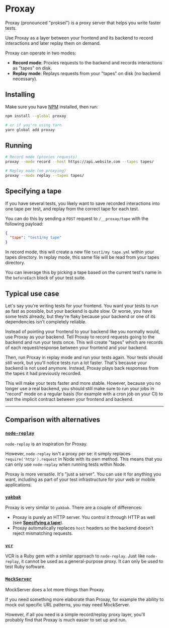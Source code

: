 # Proxay

Proxay (pronounced "prokseï") is a proxy server that helps you write faster tests.

Use Proxay as a layer between your frontend and its backend to record interactions and
later replay them on demand.

Proxay can operate in two modes:
- **Record mode**: Proxies requests to the backend and records interactions as "tapes" on disk.
- **Replay mode**: Replays requests from your "tapes" on disk (no backend necessary).

## Installing

Make sure you have [NPM](https://www.npmjs.com) installed, then run:
```sh
npm install --global proxay

# or if you're using Yarn
yarn global add proxay
```

## Running

```sh
# Record mode (proxies requests)
proxay --mode record --host https://api.website.com --tapes tapes/

# Replay mode (no proxying)
proxay --mode replay --tapes tapes/
```

## Specifying a tape

If you have several tests, you likely want to save recorded interactions into one tape per test,
and replay from the correct tape for each test.

You can do this by sending a `POST` request to `/__proxay/tape` with the following payload:
```json
{
  "tape": "test1/my tape"
}
```

In record mode, this will create a new file `test1/my tape.yml` within your tapes directory.
In replay mode, this same file will be read from your tapes directory.

You can leverage this by picking a tape based on the current test's name in the `beforeEach`
block of your test suite.

## Typical use case

Let's say you're writing tests for your frontend. You want your tests to run as
fast as possible, but your backend is quite slow. Or worse, you have some tests already,
but they're flaky because your backend or one of its dependencies isn't completely
reliable.

Instead of pointing your frontend to your backend like you normally would, use Proxay
as your backend. Tell Proxay to record requests going to the backend and run your tests
once. This will create "tapes" which are records of each request/response between your
frontend and your backend.

Then, run Proxay in replay mode and run your tests again. Your tests should still work,
but you'll notice tests run a lot faster. That's because your backend is not used anymore.
Instead, Proxay plays back responses from the tapes it had previously recorded.

This will make your tests faster and more stable. However, because you no longer use a real
backend, you should still make sure to run your jobs in "record" mode on a regular basis (for
example with a cron job on your CI) to test the implicit contract between your frontend and
backend.

---

## Comparison with alternatives

### [`node-replay`](https://github.com/assaf/node-replay)

`node-replay` is an inspiration for Proxay.

However, `node-replay` isn't a proxy per se: it simply replaces `require('http').request` in Node
with its own method. This means that you can only use `node-replay` when running tests within Node.

Proxay is more versatile. It's "just a server". You can use it for anything you want, including as
part of your test infrastructure for your web or mobile applications.

### [`yakbak`](https://github.com/flickr/yakbak)

Proxay is very similar to `yakbak`. There are a couple of differences:

- Proxay is purely an HTTP server. You control it through HTTP as well (see [**Specifying a tape**](#specifying-a-tape)).
- Proxay automatically replaces `host` headers so the backend doesn't reject mismatching requests.

### [`vcr`](https://github.com/vcr/vcr)

VCR is a Ruby gem with a similar approach to `node-replay`. Just like `node-replay`, it cannot be
used as a general-purpose proxy. It can only be used to test Ruby software.

### [`MockServer`](https://github.com/jamesdbloom/mockserver)

MockServer does a lot more things than Proxay.

If you need something more elaborate than Proxay, for example the ability to mock out specific URL
patterns, you may need MockServer.

However, if all you need is a simple record/replay proxy layer, you'll probably find that Proxay is
much easier to set up and run.
